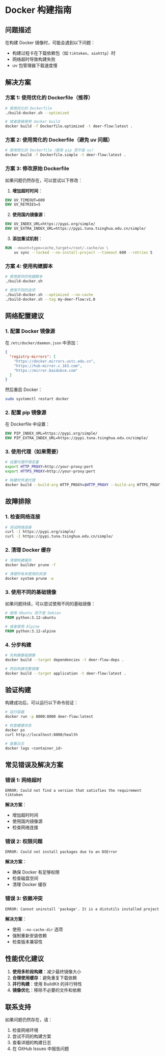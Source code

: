 # Docker 构建指南

## 问题描述

在构建 Docker 镜像时，可能会遇到以下问题：
- 构建过程卡在下载依赖包（如 `tiktoken`、`aiohttp`）时
- 网络超时导致构建失败
- uv 包管理器下载速度慢

## 解决方案

### 方案 1: 使用优化的 Dockerfile（推荐）

```bash
# 使用优化的 Dockerfile
./build-docker.sh --optimized

# 或者直接使用 docker build
docker build -f Dockerfile.optimized -t deer-flow:latest .
```

### 方案 2: 使用简化的 Dockerfile（避免 uv 问题）

```bash
# 使用简化的 Dockerfile（使用 pip 而不是 uv）
docker build -f Dockerfile.simple -t deer-flow:latest .
```

### 方案 3: 修改原始 Dockerfile

如果问题仍然存在，可以尝试以下修改：

1. **增加超时时间**：
```dockerfile
ENV UV_TIMEOUT=600
ENV UV_RETRIES=5
```

2. **使用国内镜像源**：
```dockerfile
ENV UV_INDEX_URL=https://pypi.org/simple/
ENV UV_EXTRA_INDEX_URL=https://pypi.tuna.tsinghua.edu.cn/simple/
```

3. **添加重试机制**：
```dockerfile
RUN --mount=type=cache,target=/root/.cache/uv \
    uv sync --locked --no-install-project --timeout 600 --retries 5
```

### 方案 4: 使用构建脚本

```bash
# 使用提供的构建脚本
./build-docker.sh

# 使用不同的选项
./build-docker.sh --optimized --no-cache
./build-docker.sh --tag my-deer-flow:v1.0
```

## 网络配置建议

### 1. 配置 Docker 镜像源

在 `/etc/docker/daemon.json` 中添加：

```json
{
  "registry-mirrors": [
    "https://docker.mirrors.ustc.edu.cn",
    "https://hub-mirror.c.163.com",
    "https://mirror.baidubce.com"
  ]
}
```

然后重启 Docker：
```bash
sudo systemctl restart docker
```

### 2. 配置 pip 镜像源

在 Dockerfile 中设置：

```dockerfile
ENV PIP_INDEX_URL=https://pypi.org/simple/
ENV PIP_EXTRA_INDEX_URL=https://pypi.tuna.tsinghua.edu.cn/simple/
```

### 3. 使用代理（如果需要）

```bash
# 设置代理环境变量
export HTTP_PROXY=http://your-proxy:port
export HTTPS_PROXY=http://your-proxy:port

# 构建时传递代理
docker build --build-arg HTTP_PROXY=$HTTP_PROXY --build-arg HTTPS_PROXY=$HTTPS_PROXY .
```

## 故障排除

### 1. 检查网络连接

```bash
# 测试网络连接
curl -I https://pypi.org/simple/
curl -I https://pypi.tuna.tsinghua.edu.cn/simple/
```

### 2. 清理 Docker 缓存

```bash
# 清理构建缓存
docker builder prune -f

# 清理所有未使用的资源
docker system prune -a
```

### 3. 使用不同的基础镜像

如果问题持续，可以尝试使用不同的基础镜像：

```dockerfile
# 使用 Ubuntu 而不是 Debian
FROM python:3.12-ubuntu

# 或者使用 Alpine
FROM python:3.12-alpine
```

### 4. 分步构建

```bash
# 先构建基础镜像
docker build --target dependencies -t deer-flow-deps .

# 然后构建完整镜像
docker build --target application -t deer-flow:latest .
```

## 验证构建

构建成功后，可以运行以下命令验证：

```bash
# 运行容器
docker run -p 8000:8000 deer-flow:latest

# 检查健康状态
docker ps
curl http://localhost:8000/health

# 查看日志
docker logs <container_id>
```

## 常见错误及解决方案

### 错误 1: 网络超时
```
ERROR: Could not find a version that satisfies the requirement tiktoken
```

**解决方案**：
- 增加超时时间
- 使用国内镜像源
- 检查网络连接

### 错误 2: 权限问题
```
ERROR: Could not install packages due to an OSError
```

**解决方案**：
- 确保 Docker 有足够权限
- 检查磁盘空间
- 清理 Docker 缓存

### 错误 3: 依赖冲突
```
ERROR: Cannot uninstall 'package'. It is a distutils installed project
```

**解决方案**：
- 使用 `--no-cache-dir` 选项
- 强制重新安装依赖
- 检查版本兼容性

## 性能优化建议

1. **使用多阶段构建**：减少最终镜像大小
2. **合理使用缓存**：避免重复下载依赖
3. **并行构建**：使用 BuildKit 的并行特性
4. **镜像优化**：移除不必要的文件和依赖

## 联系支持

如果问题仍然存在，请：
1. 检查网络环境
2. 尝试不同的构建方案
3. 查看详细的构建日志
4. 在 GitHub Issues 中报告问题 